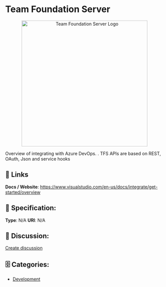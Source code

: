 # Team Foundation Server
<p align="center">
    <img width="400" src="https://raw.githubusercontent.com/apis-list/apis-list/main/apis/team-foundation-server/logo_256x256.png" alt="Team Foundation Server Logo"/>
</p>

Overview of integrating with Azure DevOps. . TFS APIs are based on REST, OAuth, Json and service hooks

##  🔗 Links
**Docs / Website**: https://www.visualstudio.com/en-us/docs/integrate/get-started/overview

## 🧬 Specification:
**Type**: N/A
**URI**: N/A

## 💬 Discussion:
[Create discussion](https://github.com/apis-list/apis-list/discussions/new)

## 🗄️ Categories:
- [Development](https://github.com/apis-list/apis-list#development)







